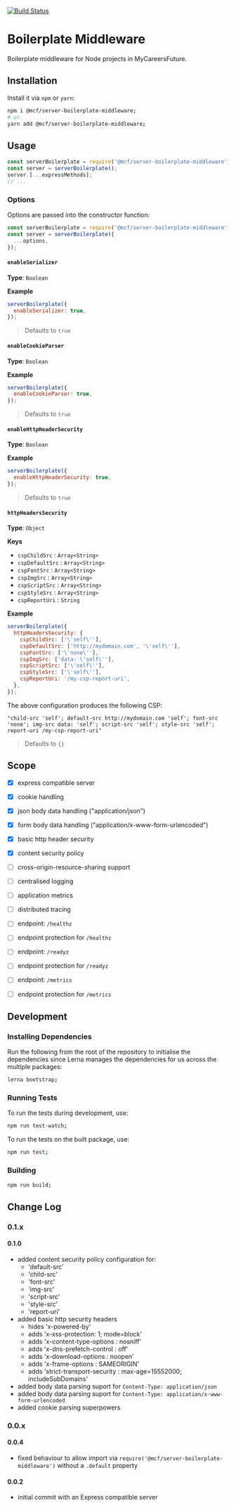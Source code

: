 [![Build Status](https://travis-ci.org/GovTechSG/mcf-boilerplate-js.svg?branch=master)](https://travis-ci.org/GovTechSG/mcf-boilerplate-js)

# Boilerplate Middleware
Boilerplate middleware for Node projects in MyCareersFuture.

## Installation
Install it via `npm` or `yarn`:

```sh
npm i @mcf/server-boilerplate-middleware;
# or
yarn add @mcf/server-boilerplate-middleware;
```

## Usage

```js
const serverBoilerplate = require('@mcf/server-boilerplate-middleware');
const server = serverBoilerplate();
server.[...expressMethods];
// ...
```

### Options
Options are passed into the constructor function:

```js
const serverBoilerplate = require('@mcf/server-boilerplate-middleware');
const server = serverBoilerplate({
  ...options,
});
```

#### `enableSerializer`
**Type**: `Boolean`

**Example**
```js
serverBoilerplate({
  enableSerializer: true,
});
```

> Defaults to `true`

#### `enableCookieParser`
**Type**: `Boolean`

**Example**
```js
serverBoilerplate({
  enableCookieParser: true,
});
```

> Defaults to `true`

#### `enableHttpHeaderSecurity`
**Type**: `Boolean`

**Example**
```js
serverBoilerplate({
  enableHttpHeaderSecurity: true,
});
```

> Defaults to `true`

#### `httpHeadersSecurity`
**Type**: `Object`

**Keys**
- `cspChildSrc` : `Array<String>`
- `cspDefaultSrc` : `Array<String>`
- `cspFontSrc` : `Array<String>`
- `cspImgSrc` : `Array<String>`
- `cspScriptSrc` : `Array<String>`
- `cspStyleSrc` : `Array<String>`
- `cspReportUri` : `String`

**Example**
```js
serverBoilerplate({
  httpHeadersSecurity: {
    cspChildSrc: ['\'self\''],
    cspDefaultSrc: ['http://mydomain.com', '\'self\''],
    cspFontSrc: ['\'none\''],
    cspImgSrc: ['data: \'self\''],
    cspScriptSrc: ['\'self\''],
    cspStyleSrc: ['\'self\''],
    cspReportUri: '/my-csp-report-uri',
  },
});
```

The above configuration produces the following CSP:

```
"child-src 'self'; default-src http://mydomain.com 'self'; font-src 'none'; img-src data: 'self'; script-src 'self'; style-src 'self'; report-uri /my-csp-report-uri"
```

> Defaults to `{}`

## Scope
- [x] express compatible server
- [x] cookie handling
- [x] json body data handling ("application/json")
- [x] form body data handling ("application/x-www-form-urlencoded")
- [x] basic http header security
- [x] content security policy
- [ ] cross-origin-resource-sharing support
- [ ] centralised logging
- [ ] application metrics
- [ ] distributed tracing
- [ ] endpoint: `/healthz`
- [ ] endpoint protection for `/healthz`
- [ ] endpoint: `/readyz`
- [ ] endpoint protection for `/readyz`
- [ ] endpoint: `/metrics`
- [ ] endpoint protection for `/metrics`


## Development

### Installing Dependencies
Run the following from the root of the repository to initialise the dependencies since Lerna manages the dependencies for us across the multiple packages:

```sh
lerna bootstrap;
```

### Running Tests
To run the tests during development, use:

```sh
npm run test-watch;
```

To run the tests on the built package, use:

```sh
npm run test;
```

### Building
```sh
npm run build;
```

## Change Log 
### 0.1.x
#### 0.1.0
- added content security policy configuration for:
  - 'default-src'
  - 'child-src'
  - 'font-src'
  - 'img-src'
  - 'script-src'
  - 'style-src'
  - 'report-uri'
- added basic http security headers
  - hides 'x-powered-by'
  - adds 'x-xss-protection: 1; mode=block'
  - adds 'x-content-type-options : nosniff'
  - adds 'x-dns-prefetch-control : off'
  - adds 'x-download-options : noopen'
  - adds 'x-frame-options : SAMEORIGIN'
  - adds 'strict-transport-security : max-age=15552000; includeSubDomains'
- added body data parsing suport for `Content-Type: application/json`
- added body data parsing suport for `Content-Type: application/x-www-form-urlencoded`
- added cookie parsing superpowers

### 0.0.x
#### 0.0.4
- fixed behaviour to allow import via `require('@mcf/server-boilerplate-middleware')` without a `.default` property

#### 0.0.2
- initial commit with an Express compatible server